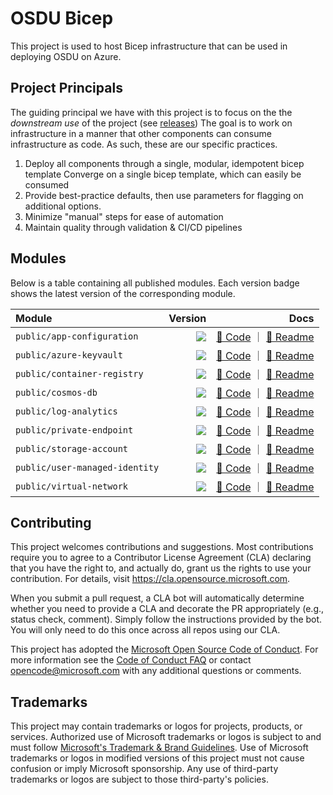 # OSDU Bicep

This project is used to host Bicep infrastructure that can be used in deploying OSDU on Azure.

## Project Principals

The guiding principal we have with this project is to focus on the the _downstream use_ of the project (see [releases](https://github.com/azure/osdu-bicep/releases)) The goal is to work on infrastructure in a manner that other components can consume infrastructure as code. As such, these are our specific practices.

1. Deploy all components through a single, modular, idempotent bicep template Converge on a single bicep template, which can easily be consumed
2. Provide best-practice defaults, then use parameters for flagging on additional options.
3. Minimize "manual" steps for ease of automation
4. Maintain quality through validation & CI/CD pipelines

## Modules

Below is a table containing all published modules. Each version badge shows the latest version of the corresponding module.

<!-- Begin Module Table -->

| Module                         |                                                                                                                                                           Version |                                                                                                                                                                                                                              Docs |
| :----------------------------- | ----------------------------------------------------------------------------------------------------------------------------------------------------------------: | --------------------------------------------------------------------------------------------------------------------------------------------------------------------------------------------------------------------------------: |
| `public/app-configuration`     |     <a href="https://github.com/azure/osdu-bicep/releases/tag/public/app-configuration/1.0.4"><image src="https://img.shields.io/badge/osdubicep-1.0.4-blue"></a> |         [🦾 Code](https://github.com/azure/osdu-bicep/blob/main/bicep/modules/public/app-configuration/main.bicep) ｜ [📃 Readme](https://github.com/azure/osdu-bicep/blob/main/bicep/modules/public/app-configuration/README.md) |
| `public/azure-keyvault`        |        <a href="https://github.com/azure/osdu-bicep/releases/tag/public/azure-keyvault/1.0.5"><image src="https://img.shields.io/badge/osdubicep-1.0.5-blue"></a> |               [🦾 Code](https://github.com/azure/osdu-bicep/blob/main/bicep/modules/public/azure-keyvault/main.bicep) ｜ [📃 Readme](https://github.com/azure/osdu-bicep/blob/main/bicep/modules/public/azure-keyvault/README.md) |
| `public/container-registry`    |    <a href="https://github.com/azure/osdu-bicep/releases/tag/public/container-registry/1.0.2"><image src="https://img.shields.io/badge/osdubicep-1.0.2-blue"></a> |       [🦾 Code](https://github.com/azure/osdu-bicep/blob/main/bicep/modules/public/container-registry/main.bicep) ｜ [📃 Readme](https://github.com/azure/osdu-bicep/blob/main/bicep/modules/public/container-registry/README.md) |
| `public/cosmos-db`             |           <a href="https://github.com/azure/osdu-bicep/releases/tag/public/cosmos-db/1.0.17"><image src="https://img.shields.io/badge/osdubicep-1.0.17-blue"></a> |                         [🦾 Code](https://github.com/azure/osdu-bicep/blob/main/bicep/modules/public/cosmos-db/main.bicep) ｜ [📃 Readme](https://github.com/azure/osdu-bicep/blob/main/bicep/modules/public/cosmos-db/README.md) |
| `public/log-analytics`         |         <a href="https://github.com/azure/osdu-bicep/releases/tag/public/log-analytics/1.0.4"><image src="https://img.shields.io/badge/osdubicep-1.0.4-blue"></a> |                 [🦾 Code](https://github.com/azure/osdu-bicep/blob/main/bicep/modules/public/log-analytics/main.bicep) ｜ [📃 Readme](https://github.com/azure/osdu-bicep/blob/main/bicep/modules/public/log-analytics/README.md) |
| `public/private-endpoint`      |      <a href="https://github.com/azure/osdu-bicep/releases/tag/public/private-endpoint/1.0.4"><image src="https://img.shields.io/badge/osdubicep-1.0.4-blue"></a> |           [🦾 Code](https://github.com/azure/osdu-bicep/blob/main/bicep/modules/public/private-endpoint/main.bicep) ｜ [📃 Readme](https://github.com/azure/osdu-bicep/blob/main/bicep/modules/public/private-endpoint/README.md) |
| `public/storage-account`       |       <a href="https://github.com/azure/osdu-bicep/releases/tag/public/storage-account/1.0.7"><image src="https://img.shields.io/badge/osdubicep-1.0.7-blue"></a> |             [🦾 Code](https://github.com/azure/osdu-bicep/blob/main/bicep/modules/public/storage-account/main.bicep) ｜ [📃 Readme](https://github.com/azure/osdu-bicep/blob/main/bicep/modules/public/storage-account/README.md) |
| `public/user-managed-identity` | <a href="https://github.com/azure/osdu-bicep/releases/tag/public/user-managed-identity/1.0.2"><image src="https://img.shields.io/badge/osdubicep-1.0.2-blue"></a> | [🦾 Code](https://github.com/azure/osdu-bicep/blob/main/bicep/modules/public/user-managed-identity/main.bicep) ｜ [📃 Readme](https://github.com/azure/osdu-bicep/blob/main/bicep/modules/public/user-managed-identity/README.md) |
| `public/virtual-network`       |       <a href="https://github.com/azure/osdu-bicep/releases/tag/public/virtual-network/1.0.7"><image src="https://img.shields.io/badge/osdubicep-1.0.7-blue"></a> |             [🦾 Code](https://github.com/azure/osdu-bicep/blob/main/bicep/modules/public/virtual-network/main.bicep) ｜ [📃 Readme](https://github.com/azure/osdu-bicep/blob/main/bicep/modules/public/virtual-network/README.md) |

<!-- End Module Table -->

## Contributing

This project welcomes contributions and suggestions. Most contributions require you to agree to a
Contributor License Agreement (CLA) declaring that you have the right to, and actually do, grant us
the rights to use your contribution. For details, visit https://cla.opensource.microsoft.com.

When you submit a pull request, a CLA bot will automatically determine whether you need to provide
a CLA and decorate the PR appropriately (e.g., status check, comment). Simply follow the instructions
provided by the bot. You will only need to do this once across all repos using our CLA.

This project has adopted the [Microsoft Open Source Code of Conduct](https://opensource.microsoft.com/codeofconduct/).
For more information see the [Code of Conduct FAQ](https://opensource.microsoft.com/codeofconduct/faq/) or
contact [opencode@microsoft.com](mailto:opencode@microsoft.com) with any additional questions or comments.

## Trademarks

This project may contain trademarks or logos for projects, products, or services. Authorized use of Microsoft
trademarks or logos is subject to and must follow
[Microsoft's Trademark & Brand Guidelines](https://www.microsoft.com/en-us/legal/intellectualproperty/trademarks/usage/general).
Use of Microsoft trademarks or logos in modified versions of this project must not cause confusion or imply Microsoft sponsorship.
Any use of third-party trademarks or logos are subject to those third-party's policies.
